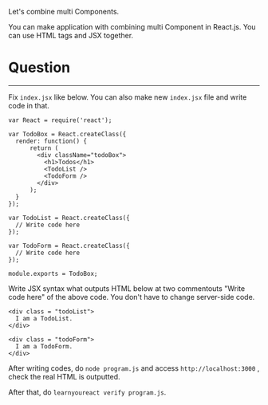Let's combine multi Components.

You can make application with combining multi Component in React.js. 
You can use HTML tags and JSX together.


# Question 
---

Fix `index.jsx` like below. 
You can also make new `index.jsx` file and write code in that.


```
var React = require('react');

var TodoBox = React.createClass({
  render: function() {
      return (
        <div className="todoBox">
          <h1>Todos</h1>
          <TodoList />
          <TodoForm />
        </div>
      );
  }
});

var TodoList = React.createClass({
  // Write code here
});

var TodoForm = React.createClass({
  // Write code here
});

module.exports = TodoBox;
```

Write JSX syntax what outputs HTML below at two commentouts "Write code here" of the above code. 
You don't have to change server-side code.

```
<div class = "todoList">
  I am a TodoList.
</div>
```
```
<div class = "todoForm">
  I am a TodoForm.
</div>
```

After writing codes, do `node program.js` and access `http://localhost:3000` , check the real HTML is outputted.

After that, do `learnyoureact verify program.js`.
